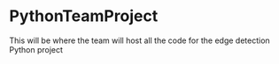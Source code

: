 # PythonTeamProject
This will be where the team will host all the code for the edge detection Python project
